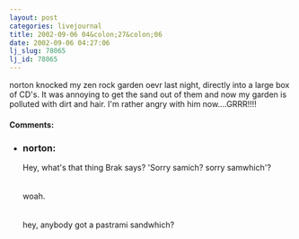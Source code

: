 ```yaml
---
layout: post
categories: livejournal
title: 2002-09-06 04&colon;27&colon;06
date: 2002-09-06 04:27:06
lj_slug: 78065
lj_id: 78065
---
```

norton knocked my zen rock garden oevr last night, directly into a large box of CD's. It was annoying to get the sand out of them and now my garden is polluted with dirt and hair. I'm rather angry with him now....GRRR!!!!


<div id="comments"><h4>Comments:</h4><div class="lj-comments"><ul>
<li><h3>norton: </h3>
<a id="comment-96"></a>
<p>Hey, what's that thing Brak says? 'Sorry samich? sorry samwhich'?<br>
<br>
<br>
woah.<br>
<br>
<br>
hey, anybody got a pastrami sandwhich?</p>
</li>
</ul></div></div>
